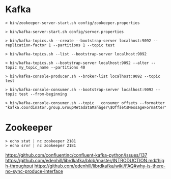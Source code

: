 # Kafka

```
> bin/zookeeper-server-start.sh config/zookeeper.properties
```

```
> bin/kafka-server-start.sh config/server.properties
```

```
> bin/kafka-topics.sh --create --bootstrap-server localhost:9092 --replication-factor 1 --partitions 1 --topic test
```

```
> bin/kafka-topics.sh --list --bootstrap-server localhost:9092
```

```
> bin/kafka-topics.sh --bootstrap-server localhost:9092 --alter --topic my_topic_name --partitions 40
```

```
> bin/kafka-console-producer.sh --broker-list localhost:9092 --topic test
```

```
> bin/kafka-console-consumer.sh --bootstrap-server localhost:9092 --topic test --from-beginning
```

```
> bin/kafka-console-consumer.sh --topic __consumer_offsets --formatter "kafka.coordinator.group.GroupMetadataManager\$OffsetsMessageFormatter"
```

# Zookeeper

```
> echo stat | nc zookeeper 2181
> echo srvr | nc zookeeper 2181
```


https://github.com/confluentinc/confluent-kafka-python/issues/137
https://github.com/edenhill/librdkafka/blob/master/INTRODUCTION.md#high-throughput
https://github.com/edenhill/librdkafka/wiki/FAQ#why-is-there-no-sync-produce-interface

